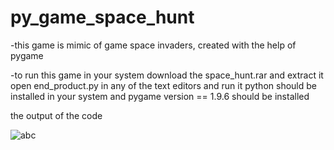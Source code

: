 # py_game_space_hunt
-this game is mimic of game space invaders, created with the help of pygame


-to run this game in your system download the space_hunt.rar and extract it 
open end_product.py in any of the text editors and run it 
python should be installed in your system and  pygame version == 1.9.6 should be installed 

the output of the code

![abc](https://user-images.githubusercontent.com/125186953/235375280-07554c37-6664-4885-8e87-d0838e1d9dc3.jpg)
